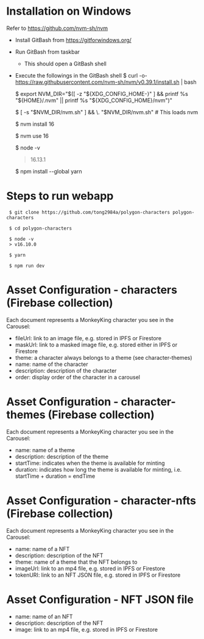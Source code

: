 # Installation on Windows
Refer to https://github.com/nvm-sh/nvm
- Install GitBash from https://gitforwindows.org/
- Run GitBash from taskbar
  - This should open a GitBash shell
- Execute the followings in the GitBash shell
     $ curl -o- https://raw.githubusercontent.com/nvm-sh/nvm/v0.39.1/install.sh | bash
     
     $ export NVM_DIR="$([ -z "${XDG_CONFIG_HOME-}" ] && printf %s "${HOME}/.nvm" || printf %s "${XDG_CONFIG_HOME}/nvm")"
     
     $ [ -s "$NVM_DIR/nvm.sh" ] && \. "$NVM_DIR/nvm.sh" # This loads nvm
     
     $ nvm install 16
     
     $ nvm use 16
     
     $ node -v
     > 16.13.1

     $ npm install --global yarn

# Steps to run webapp
     $ git clone https://github.com/tong2984a/polygon-characters polygon-characters

     $ cd polygon-characters

     $ node -v
     > v16.10.0

     $ yarn

     $ npm run dev

# Asset Configuration - characters (Firebase collection)
Each document represents a MonkeyKing character you see in the Carousel:
- fileUrl: link to an image file, e.g. stored in IPFS or Firestore
- maskUrl: link to a masked image file, e.g. stored either in IPFS or Firestore
- theme: a character always belongs to a theme (see character-themes)
- name: name of the character
- description: description of the character
- order: display order of the character in a carousel

# Asset Configuration - character-themes (Firebase collection)
Each document represents a MonkeyKing character you see in the Carousel:
- name: name of a theme
- description: description of the theme
- startTime: indicates when the theme is available for minting
- duration: indicates how long the theme is available for minting, i.e. startTime + duration = endTime

# Asset Configuration - character-nfts (Firebase collection)
Each document represents a MonkeyKing character you see in the Carousel:
- name: name of a NFT
- description: description of the NFT
- theme: name of a theme that the NFT belongs to
- imageUrl: link to an mp4 file, e.g. stored in IPFS or Firestore
- tokenURI: link to an NFT JSON file, e.g. stored in IPFS or Firestore

# Asset Configuration - NFT JSON file
- name: name of an NFT
- description: description of the NFT
- image: link to an mp4 file, e.g. stored in IPFS or Firestore
